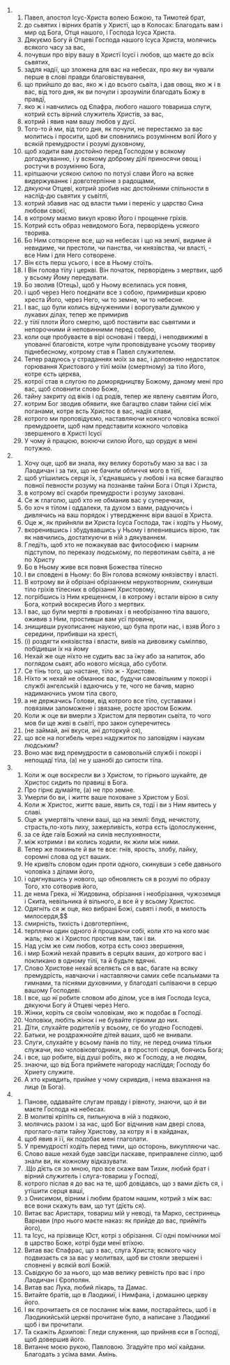 <ol>
  <li>
    <ol>
      <li>Павел, апостол Ісус-Христа волею Божою, та Тимотей брат,</li>
      <li>до сьвятих і вірних братів у Христї, що в Колосах: Благодать вам і мир од Бога, Отця нашого, і Господа Ісуса Христа.</li>
      <li>Дякуємо Богу й Отцеві Господа нашого Ісуса Христа, молячись всякого часу за вас,</li>
      <li>почувши про віру вашу в Христї Ісусї і любов, що маєте до всїх сьвятих,</li>
      <li>задля надії, що зложена для вас на небесах, про яку ви чували перше в слові правди благовіствування,</li>
      <li>що прийшло до вас, яко ж і до всього сьвіта, і дав овощ, яко ж і в вас, від того дня, як ви почули і зрозуміли благодать Божу в правдї,</li>
      <li>яко ж і навчились од Єпафра, любого нашого товариша слуги, котрий єсть вірний служитель Христів, за вас,</li>
      <li>котрий і явив нам вашу любов у дусї.</li>
      <li>Того-то й ми, від того дня, як почули, не перестаємо за вас молитись і просити, щоб ви сповнились розуміннєм волї Його у всякій премудрости і розумі духовному,</li>
      <li>щоб ходити вам достойно перед Господом у всякому догоджуванню, і у всякому доброму дїлї приносячи овощ і ростучи в розумінню Бога,</li>
      <li>кріпшаючи усякою силою по потузї слави Його на всяке видержуваннє і довготерпінне з радощами,</li>
      <li>дякуючи Отцеві, котрий зробив нас достойними спільности в наслїд-дю сьвятих у сьвітлї,</li>
      <li>котрий збавив нас од власти тьми і перенїс у царство Сина любови своєї,</li>
      <li>в котрому маємо викуп кровю Його і прощенне гріхів.</li>
      <li>Котрий єсть образ невидомого Бога, перворідень усякого творива.</li>
      <li>Бо Ним сотворене все, що на небесах і що на землї, видиме й невидиме, чи престоли, чи панства, чи князівства, чи власті, - все Ним і для Него сотворене.</li>
      <li>Він єсть перш усього, і все в Ньому стоїть.</li>
      <li>І Він голова тїлу і церкві. Він початок, перворідень з мертвих, щоб у всьому Йому передувати.</li>
      <li>Бо зволив (Отець), щоб у Ньому вселилась уся повня,</li>
      <li>і щоб через Него поєднати все з собою, примиривши кровю хреста Його, через Него, чи то земне, чи то небесне.</li>
      <li>І вас, що були колись відчуженими і ворогували думкою у лукавих ділах, тепер же примирив</li>
      <li>у тїлї плоти Його смертю, щоб поставити вас сьвятими и непорочними й неповинними перед собою,</li>
      <li>коли оце пробуваєте в вірі основані і тверді, і неподвижимі в упованнї благовістя, котре чули проповідуване усьому твориву піднебесному, котрому став я Павел служителем.</li>
      <li>Тепер радуюсь у страданнях моїх за вас, і доповняю недостаток горювання Христового у тїлї моїм (смертному) за тіло Його, котре єсть церква,</li>
      <li>котрої став я слугою по доморядництву Божому, даному мені про вас, щоб сповнити слово Боже,</li>
      <li>тайну закриту од віків і од родів, тепер же явлену сьвятим Його,</li>
      <li>котрим Бог зводив обявити, яке багацтво слави тайни сієї між поганами, котре всть Христос в вас, надїя слави,</li>
      <li>котрого ми проповідуємо, наставляючи кожного чоловіка всякої премудроети, щоб нам представити кожного чоловіка звершеного в Христї Ісусї</li>
      <li>У чому й працюю, воюючи силою Його, що орудує в мені потужно.</li>
    </ol>
  </li>
  <li>
    <ol>
      <li>Хочу оце, щоб ви знала, яку велику боротьбу маю за вас і за Лаодичан і за тих, що не бачили обличчя мого в тїлї,</li>
      <li>щоб утішились серця їх, з'єднавшись у любові і на всяке багацтво повної певности розуму на познанве тайни Бога і Отця і Христа,</li>
      <li>в котрому всї скарби премудрости і розуму заховані.</li>
      <li>Се ж глаголю, щоб хто не обманив вас у суперечках,</li>
      <li>бо хоч я тїлом і оддалеки, та духом з вами, радуючись і дивлячись на ваш порядок і утвердженнє віри вашої в Христа.</li>
      <li>Оце ж, як прийняли ви Христа Ісуса Господа, так і ходіть у Ньому,</li>
      <li>вкоренившись і збудувавшись у Ньому і впевнившись вірою, так як навчились, достаткуючи в нїй з дякуваннєм.</li>
      <li>Гледїть, щоб хто не пожакував вас философиєю і марним підступом, по переказу людському, по первотинам сьвіта, а не по Христу</li>
      <li>Бо в Ньому живе вся повня Божества тїлесно</li>
      <li>І ви сповдені в Ньому: бо Він голова всякому князівству і власті.</li>
      <li>В котрому ви й обрізані обрізаннєм нерукотворним, скинувши тіло гріхів тїлесних в обрізанні Христовому,</li>
      <li>погрібшись із Ним крещеннєм, і в котрому і встали вірою в силу Бога, котрий воскресив Його з мертвих.</li>
      <li>І вас, що були мертві в провинах і в необрізанню тіла вашого, оживив з Ним, простивши вам усї провини,</li>
      <li>знищивши рукописаннє наукою, що була проти нас, і взяв Його з середини, прибивши на хресті,</li>
      <li>(і) роздягти князівства і власти, вивів на дивовижу сьмілпво, побідивши їх на йому</li>
      <li>Нехай же оце нїхто не судить вас за їжу або за напиток, або поглядом сьвят, або нового місяца, або суботи.</li>
      <li>Се тїнь того, що настане, тїло ж - Христове.</li>
      <li>Нїхто ж нехай не обманює вас, будучи самовільним у покорі і службі ангелській і вдаючись у те, чого не бачив, марно надимаючись умом тіла свого,</li>
      <li>а не держачись Голови, від котрого все тїло, суставами і повязями запоможене і звязане, росте зростом Божим.</li>
      <li>Коли ж оце ви вмерли з Христом для первотин сьвіта, то чого мов би ще живі в сьвітї, про закон суперечитесь</li>
      <li>(не займай, анї вкуси, анї доторкуй ся),</li>
      <li>що все на погибель через надужиток по заповідям і наукам людським?</li>
      <li>Воно має вид премудрости в самовольній службі і покорі і непощадї тїла, (а) не у шанобі до ситости тїла.</li>
    </ol>
  </li>
  <li>
    <ol>
      <li>Коли ж оце воскресли ви з Христом, то гірнього шукайте, де Христос сидить по правиці в Бога.</li>
      <li>Про гірнє думайте, (а) не про земне.</li>
      <li>Умерли бо ви, і життє ваше поховане з Христом у Бозї.</li>
      <li>Коли ж Христос, життє ваше, явить ся, тодї і ви з Ним явитесь у славі.</li>
      <li>Оце ж умертвіть члени ваші, що на землї: блуд, нечистоту, страсть,по-хоть лиху, зажерливість, котра єсть ідолослуженнє,</li>
      <li>за се йде гаїв Божий на синів неслухняности,</li>
      <li>між котрими і ви колись ходили, як жили між ними.</li>
      <li>Тепер же покиньте й ви те все: гнїв, ярость, злобу, лайку, соромні слова од уст ваших.</li>
      <li>Не кривіть словом один проти одного, скинувши з себе давнього чоловіка з ділами його,</li>
      <li>і одягнувшись у нового, що обновляєть ся в розумі по образу Того, хто сотворив його,</li>
      <li>де нема Грека, нї Жидовина, обрізання і необрізання, чужоземця і Скита, невільника й вільного, а все й у всьому Христос.</li>
      <li>Одягніть ся ж оце, яко вибрані Божі, сьвяті і любі, в милость милосердя,$$</li>
      <li>смирність, тихість і довготерпіннє,</li>
      <li>терплячи один одного й прощаючи собі, коли хто на кого має жаль; яко ж і Христос простив вам, так і ви.</li>
      <li>Над усім же сим любов, котра єсть союз звершення,</li>
      <li>і мир Божий нехай править в серцях ваших, до котрого вас і покликано в одному тїлї, та й будьте вдячні.</li>
      <li>Слово Христове нехай вселяєть ся в вас, багате на всяку премудрість, навчаючи і наставляючи самих себе псальмами та гимнами, та піснями духовними, у благодаті сьпіваючи в серцю вашому Господеві.</li>
      <li>І все, що нї робите словом або ділом, усе в імя Господа Ісуса, дякуючи Богу й Отцеві через Него.</li>
      <li>Жінки, коріть ся своїм чоловікам, яко ж подобає в Господї.</li>
      <li>Чоловіки, любіть жінок і не бувайте гіркими до них.</li>
      <li>Дїти, слухайте родителїв у всьому, се бо угодно Господеві.</li>
      <li>Батьки, не роздражнюйте дітей ваших, щоб не внивали.</li>
      <li>Слуги, слухайте у всьому панів по тілу, не перед очима тільки служачи, яко чоловіковгодники, а в простоті серця, боячись Бога;</li>
      <li>і все, що робите, від душі робіть, яко ж Господу, а не людям,</li>
      <li>знаючи, що від Бога приймете нагороду наслїддя; Господу бо Хриету служите.</li>
      <li>А хто кривдить, прийме у чому скривдив, і нема вважання на лице (в Бога).</li>
    </ol>
  </li>
  <li>
    <ol>
      <li>Панове, оддавайте слугам правду і рівноту, знаючи, що й ви маєте Господа на небесах.</li>
      <li>В молитві кріпіть ся, пильнуюча в ній з подякою,</li>
      <li>молячись разом і за нас, щоб Бог відчинив нам двері слова, проглаго-лати тайну Христову, за котру я і в кайданах,</li>
      <li>щоб явив я її, як подобає мені глаголати.</li>
      <li>У премудростї ходіть перед тими, що осторонь, викупляючи час.</li>
      <li>Слово ваше нехай буде завсїди ласкаве, приправлене сіллю, щоб знали ви, як кожному відказувати.</li>
      <li>.Що дїєть ся зо мною, про все скаже вам Тихик, любий брат і вірний служитель і слуга-товариш у Господї,</li>
      <li>котрого післав я до вас на те, щоб довідавсь, що з вами дїєть ся, і утїшити серця ваші,</li>
      <li>з Онисимом, вірним і любим братом нашим, котрий з між вас: все вони скажуть вам, що тут (дїєть ся).</li>
      <li>Витає вас Аристарх, товариш мій у неводі, та Марко, сестринець Варнави (про нього маєте наказ: як прийде до вас, прийміть його),</li>
      <li>та Ісус, на прізвище Юст, котрі з обрізання. Сї одні помічники мої в царство Боже, котрі буди менї втїхою.</li>
      <li>Витав вас Єпафрас, що з вас, слуга Христа; всякого часу подвизаєть ся за вас у молитвах, щоб ви стояли звершені і сповнені у всякій волї Божій.</li>
      <li>Сьвідкую бо за нього, що мав велику ревність про вас і про Лаодичан і Єрополян.</li>
      <li>Витав вас Лука, любий лїкарь, та Дамас.</li>
      <li>Витайте братів, що в Лаодикиї, і Нимфана, і домашню церкву його.</li>
      <li>І як прочитаеть ся се посланнє між вами, постарайтесь, щоб і в Лаодикийській церкві прочитане було, а написане з Лаодикиї щоб і ви прочитали.</li>
      <li>Та скажіть Архипові: Гледи служення, що прийняв єси в Господї, щоб довершив його.</li>
      <li>Витаннє моєю рукою, Павловою. Згадуйте про мої кайдани. Благодать з усіма вами. Амінь.</li>
    </ol>
  </li>
</ol>